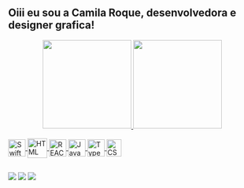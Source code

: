 ## Oiii eu sou a Camila Roque, desenvolvedora e designer grafica!
<div align="center">
  <a href="https://github.com/camilarock11">
  <img height="180em" src="https://github-readme-stats.vercel.app/api?username=camilarock11&show_icons=true&theme=dracula&include_all_commits=true&count_private=true"/>
  <img height="180em" src="https://github-readme-stats.vercel.app/api/top-langs/?username=camilarock11&layout=compact&langs_count=7&theme=dracula"/>
</div>
<div style="display: inline_block"><br>
  
<img align="center" alt="Swift" height="35" width="35" src="https://github.com/camilarock11/camilarock11/assets/54505823/4eb372b2-b370-4a5f-896c-b8f5d74c4ce4">

<img align="center" alt="HTML" height="40" width="40" src="https://github.com/camilarock11/camilarock11/assets/54505823/52c7961e-4d31-480e-84dc-22a3aa92f82f">

<img align="center" alt="REACT" height="35" width="35" src="https://github.com/camilarock11/camilarock11/assets/54505823/f5124fd9-0a00-4112-b593-774a288afae5">
   
<img align="center" alt="JavaScript" height="35" width="35" src="https://github.com/camilarock11/camilarock11/assets/54505823/9c37956f-b85b-4b7c-a979-6618682e2e69">
 
<img align="center" alt="TypeScript" height="35" width="35" src="https://github.com/camilarock11/camilarock11/assets/54505823/4c627a7f-a4af-4f60-a522-54cb9cc35914">

<img align="center" alt="CSS" height="35" width="30" src="https://github.com/camilarock11/camilarock11/assets/54505823/b2a6c70e-70dc-4c86-be17-80bdc80d490a">
  
</div>
  
  ##
 
<div> 
  <a href="https://www.youtube.com/channel/UCSr_PgmSWPv_8H3rGRwxexQ" target="_blank"><img src="https://img.shields.io/badge/YouTube-FF0000?style=for-the-badge&logo=youtube&logoColor=white" target="_blank"></a>
  <a href="https://instagram.com/camilarock11" target="_blank"><img src="https://img.shields.io/badge/-Instagram-%23E4405F?style=for-the-badge&logo=instagram&logoColor=white" target="_blank"></a>
  <a href="https://www.linkedin.com/in/camila-roque-it-analyst-designer/" target="_blank"><img src="https://img.shields.io/badge/-LinkedIn-%230077B5?style=for-the-badge&logo=linkedin&logoColor=white" target="_blank"></a> 
</div>
